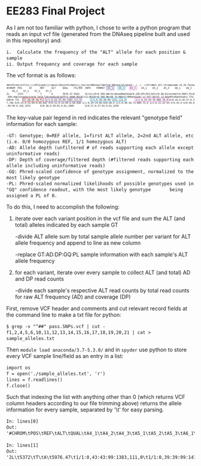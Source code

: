 # EE283 Final Project

As I am not too familiar with python, I chose to write a python program that reads an input vcf file (generated from the 
DNAseq pipeline built and used in this repository) and:

	i.  Calculate the frequency of the "ALT" allele for each position & sample
	ii. Output frequency and coverage for each sample
  
The vcf format is as follows:

![vcf_format.png][vcf]

The key-value pair legend in red indicates the relevant "genotype field" information for each sample:

	-GT: Genotype; 0=REF allele, 1=first ALT allele, 2=2nd ALT allele, etc (i.e. 0/0 homozygous REF, 1/1 homozygous ALT)
	-AD: Allele depth (unfiltered # of reads supporting each allele except uninformative reads)
	-DP: Depth of coverage/filtered depth (#filtered reads supporting each allele including uninformative reads)
	-GQ: Phred-scaled confidence of genotype assignment, normalized to the most likely genotype
	-PL: Phred-scaled normalized likelihoods of possible genotypes used in "GQ" confidence readout, with the most likely genotype 		being assigned a PL of 0.

  
 To do this, I need to accomplish the following:
 
 1) iterate over each variant position in the vcf file and sum the ALT (and total) alleles indicated by each sample GT
 	
	-divide ALT allele sum by total sample allele number per variant for ALT allele frequency and append to line as new column
	
	-replace GT:AD:DP:GQ:PL sample information with each sample's ALT allele frequency
	
 2) for each variant, iterate over every sample to collect ALT (and total) AD and DP read counts 
 	
	-divide each sample's respective ALT read counts by total read counts for raw ALT frequency (AD) and coverage (DP)

First, remove VCF header and comments and cut relevant record fields at the command line to make a txt file for python:
```
$ grep -v "^##" pass.SNPs.vcf | cut -f1,2,4,5,6,10,11,12,13,14,15,16,17,18,19,20,21 | cat > sample_alleles.txt
```

Then ```module load anaconda/3.7-5.3.0/``` and in ```spyder``` use python to store every VCF sample line/field as an entry in a list:
```
import os
f = open('./sample_alleles.txt', 'r')
lines = f.readlines()
f.close()
```

Such that indexing the list with anything other than 0 (which returns VCF column headers according to our file trimming above) returns the allele information for every sample, separated by '\t' for easy parsing.
```
In: lines[0]
Out: '#CHROM\tPOS\tREF\tALT\tQUAL\tA4_1\tA4_2\tA4_3\tA5_1\tA5_2\tA5_3\tA6_1\tA6_2\tA6_3\tA7_1\tA7_2\tA7_3\n'

In: lines[1]
Out: '2L\t5372\tT\tA\t5976.47\t1/1:0,43:43:99:1383,111,0\t1/1:0,39:39:99:1412,114,0\t1/1:0,29:29:78:988,78,0\t0/0:20,0:20:57:0,57,706\t0/0:23,0:23:69:0,69,842\t0/0:22,0:22:66:0,66,838\t1/1:0,24:24:66:819,66,0\t1/1:0,30:30:72:889,72,0\t1/1:0,21:22:45:574,45,0\t0/0:46,0:46:99:0,126,1553\t0/0:28,0:28:81:0,81,1009\t0/0:27,0:27:81:0,81,1059\n'
```


[vcf]: https://github.com/jshwaa/EE283_Week7/blob/EE283_Final/Alignment/DNAseq_SangerConvertandAlign/EE283_Final/vcf_format.png
